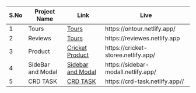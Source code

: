 <table>
    <thead>
      <tr>
        <th>S.No</th>
        <th>Project Name</th>
        <th>Link</th>
        <th>Live</th>
      </tr>
    </thead>
    <tbody>
      <tr>
        <td>1</td>
        <td>Tours</td>
        <td><a href = "/1-Tours">Tours</a></td>
          <td>https://ontour.netlify.app/</td>
      </tr>
        <tr>
        <td>2</td>
        <td>Reviews</td>
        <td><a href = "/2-Reviews">Tours</a></td>
        <td>https://reviewes.netlify.app</td>
      </tr>
        <tr>
        <td>3</td>
        <td>Product</td>
        <td><a href = "/3-Cricket%20Store">Cricket Product</a></td>
        <td>https://cricket-storee.netlify.app/</td>
      </tr>
        <tr>
        <td>4</td>
        <td>SideBar and Modal</td>
        <td><a href = "/4-Sidebar-Modal">Sidebar and Modal</a></td>
        <td>https://sidebar-modall.netlify.app/</td>
      </tr>
        <tr>
        <td>5</td>
        <td>CRD TASK</td>
        <td><a href = "/5-CRD%20TASK">CRD TASK</a></td>
        <td>https://crd-task.netlify.app//</td>
      </tr>
    </tbody>
  </table>
